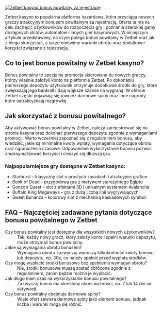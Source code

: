 [![Zetbet kasyno bonus powitalny za rejestrację](https://123-caf.pages.dev/gitsignup.png)](https://vrmoo.ru/Bt82HjjY)

<div>   <p>Zetbet kasyno to popularna platforma hazardowa, która przyciąga nowych graczy atrakcyjnym bonusem powitalnym za rejestrację. Oferta ta ma na celu zachęcić użytkowników do rozpoczęcia gry i poznania szerokiej gamy dostępnych slotów, automatów i innych gier kasynowych. W niniejszym artykule przedstawimy, na czym polega bonus powitalny w Zetbet oraz jak z niego skorzystać, a także omówimy warunki obrotu oraz dodatkowe korzyści związane z rejestracją.</p>  <h2>Co to jest bonus powitalny w Zetbet kasyno?</h2>   <p>Bonus powitalny to specjalna promocja skierowana do nowych graczy, którzy właśnie założyli konto na platformie Zetbet. Po dokonaniu pierwszego depozytu użytkownik otrzymuje dodatkowe środki do gry, które zwiększają jego bankroll i dają większe szanse na wygraną. W ofercie Zetbet często pojawiają się również darmowe spiny oraz inne nagrody, które uatrakcyjniają rozgrywkę.</p>      <h2>Jak skorzystać z bonusu powitalnego?</h2>   <p>Aby aktywować bonus powitalny w Zetbet, należy zarejestrować się na stronie kasyna oraz dokonać pierwszego depozytu zgodnie z wymaganiami promocji. Warto wcześniej zapoznać się z regulaminem bonusu, aby wiedzieć, jakie są minimalne kwoty wpłaty, wymagania dotyczące obrotu oraz ograniczenia czasowe. Odpowiednie wykorzystanie bonusu pozwoli zmaksymalizować korzyści i cieszyć się dłuższą grą.</p>    <h3>Najpopularniejsze gry dostępne w Zetbet kasyno:</h3>   <ul>   <li>Starburst – klasyczny slot o prostych zasadach i atrakcyjnej grafice</li>   <li>Book of Dead – przygodowa gra z motywem starożytnego Egiptu</li>   <li>Gonzo’s Quest – slot z efektami 3D i unikalnym systemem Avalanche</li>   <li>Buffalo King Megaways – gra z dużą liczbą linii wygrywających</li>   <li>Sweet Bonanza – kolorowy slot z mechaniką kaskadowych symboli</li>   </ul>  <h2>FAQ – Najczęściej zadawane pytania dotyczące bonusu powitalnego w Zetbet</h2>   <dl>     <dt>Czy bonus powitalny jest dostępny dla wszystkich nowych użytkowników?</dt>     <dd>Tak, każdy nowy gracz, który założy konto i spełni warunki depozytu, może otrzymać bonus powitalny.</dd>     <dt>Jakie są wymagania obrotu bonusem?</dt>     <dd>Wymagania obrotu zazwyczaj wynoszą kilkukrotność kwoty bonusu lub depozytu, np. 30x, co należy spełnić przed wypłatą środków.</dd>     <dt>Czy mogę wypłacić środki bonusowe bez spełnienia wymagań obrotu?</dt>     <dd>Nie, środki bonusowe muszą zostać obrócone zgodnie z regulaminem, zanim będzie można je wypłacić.</dd>     <dt>Jak długo mam czas na wykorzystanie bonusu powitalnego?</dt>     <dd>Zazwyczaj bonus ma określony okres ważności, np. 7 lub 14 dni od aktywacji.</dd>     <dt>Czy bonus powitalny obejmuje darmowe spiny?</dt>     <dd>Wiele ofert zawiera darmowe spiny jako element bonusu, jednak liczba i warunki mogą się różnić.</dd>   </dl>   </div>
